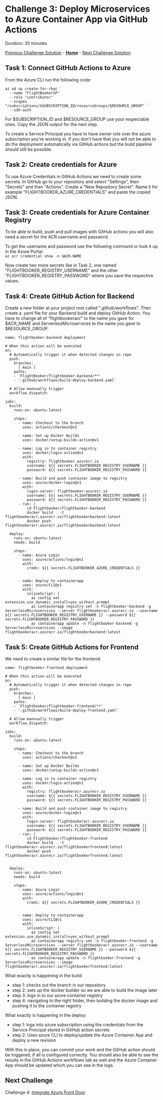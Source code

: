 # Challenge 3: Deploy Microservices to Azure Container App via GitHub Actions

Duration: 30 minutes

[Previous Challenge Solution](02-Azure-Container-Apps-solution.md) - **[Home](../README.md)** - [Next Challenge Solution](04-FrontDoor-solution.md)

## Task 1: Connect GitHub Actions to Azure

From the Azure CLI run the following code:

```
az ad sp create-for-rbac `
  --name "FlightBookerSP"
  --role "contributor"
  --scopes "/subscriptions/$SUBSCRIPTION_ID/resourceGroups/$RESOURCE_GROUP" `
  --sdk-auth
```

For $SUBSCRIPTION_ID and $RESOURCE_GROUP use your respectable ones.
Copy the JSON output for the next step.

To create a Service Principal you have to have owner role over the azure subscription you're working in. If you don't have that you will not be able to do the deployment automatically via GitHub actions but the build pipeline should still be possible.

## Task 2: Create credentials for Azure

To use Azure Credentials in GitHub Actions we need to create some secrets. In GitHub go to your repository and select "Settings", then "Secrets" and then "Actions". Create a "New Repository Secret".
Name it for example "FLIGHTBOOKER_AZURE_CREDENTIALS" and paste the copied JSON.

## Task 3: Create credentials for Azure Container Registry

To be able to build, push and pull images with GitHub actions you will also need a secret for the ACR username and password.

To get the username and password use the following command or look it up in the Azure Portal: <br>
`az acr credential show -n $ACR-NAME`
<br>

Now create two more secrets like in Task 2, one named "FLIGHTBOOKER_REGISTRY_USERNAME" and the other "FLIGHTBOOKER_REGISTRY_PASSWORD" where you save the respective values.

## Task 4: Create GitHub Action for Backend

Create a new folder at your project root called ".github/workflows". Then create a .yaml file for your Backend build and deploy GitHub Action. You have to change all of "flightbookeracr" to the name you gave for $ACR_NAME and ServerlessMicroservices to the name you gave to $RESOURCE_GROUP.

```
name: flightbooker-backend deployment

# When this action will be executed
on:
  # Automatically trigger it when detected changes in repo
  push:
    branches:
      [ main ]
    paths:
    - 'FlightBooker/flightbooker-backend/**'
    - '.github/workflows/build-deploy-backend.yaml'

  # Allow mannually trigger
  workflow_dispatch:

jobs:
  build:
    runs-on: ubuntu-latest

    steps:
      - name: Checkout to the branch
        uses: actions/checkout@v2

      - name: Set up Docker Buildx
        uses: docker/setup-buildx-action@v1

      - name: Log in to container registry
        uses: docker/login-action@v1
        with:
          registry: flightbooker.azurecr.io
          username: ${{ secrets.FLIGHTBOOKER_REGISTRY_USERNAME }}
          password: ${{ secrets.FLIGHTBOOKER_REGISTRY_PASSWORD }}

      - name: Build and push container image to registry
        uses: azure/docker-login@v1
        with:
          login-server: flightbooker-azurecr.io
          username: ${{ secrets.FLIGHTBOOKER_REGISTRY_USERNAME }}
          password: ${{ secrets.FLIGHTBOOKER_REGISTRY_PASSWORD }}
      - run: |
          cd Flightbooker/flightbooker-backend
          docker build . -t flightbookeracr.azurecr.io/flightbookerbackend:latest
          docker push flightbookeracr.azurecr.io/flightbookerbackend:latest

  deploy:
    runs-on: ubuntu-latest
    needs: build

    steps:
      - name: Azure Login
        uses: azure/actions/login@v1
        with:
          creds: ${{ secrets.FLIGHTBOOKER_AZURE_CREDENTIALS }}


      - name: Deploy to containerapp
        uses: azure/CLI@v1
        with:
          inlineScript: |
            az config set extension.use_dynamic_install=yes_without_prompt
            az containerapp registry set -n flightbooker-backend -g ServerlessMicroservices --server flightbookeracr.azurecr.io --username  ${{ secrets.FLIGHTBOOKER_REGISTRY_USERNAME }} --password ${{ secrets.FLIGHTBOOKER_REGISTRY_PASSWORD }}
            az containerapp update -n flightbooker-backend -g ServerlessMicroservices --image flightbookeracr.azurecr.io/flightbookerbackend:latest
```

## Task 5: Create GitHub Actions for Frontend

We need to create a similar file for the frontend:

```
name: flightbooker-frontend deployment

# When this action will be executed
on:
  # Automatically trigger it when detected changes in repo
  push:
    branches:
      [ main ]
    paths:
    - 'Flightbooker/flightbooker-frontend/**'
    - '.github/workflows/build-deploy-frontend.yaml'

  # Allow mannually trigger
  workflow_dispatch:

jobs:
  build:
    runs-on: ubuntu-latest

    steps:
      - name: Checkout to the branch
        uses: actions/checkout@v2

      - name: Set up Docker Buildx
        uses: docker/setup-buildx-action@v1

      - name: Log in to container registry
        uses: docker/login-action@v1
        with:
          registry: flightbookeracr.azurecr.io
          username: ${{ secrets.FLIGHTBOOKER_REGISTRY_USERNAME }}
          password: ${{ secrets.FLIGHTBOOKER_REGISTRY_PASSWORD }}

      - name: Build and push container image to registry
        uses: azure/docker-login@v1
        with:
          login-server: flightbookeracr.azurecr.io
          username: ${{ secrets.FLIGHTBOOKER_REGISTRY_USERNAME }}
          password: ${{ secrets.FLIGHTBOOKER_REGISTRY_PASSWORD }}
      - run: |
          cd Flightbooker/flightbooker-frontend
          docker build . -t flightbookeracr.azurecr.io/flightbookerfrontend:latest
          docker push flightbookeracr.azurecr.io/flightbookerfrontend:latest


  deploy:
    runs-on: ubuntu-latest
    needs: build

    steps:
      - name: Azure Login
        uses: azure/actions/login@v1
        with:
          creds: ${{ secrets.FLIGHTBOOKER_AZURE_CREDENTIALS }}


      - name: Deploy to containerapp
        uses: azure/CLI@v1
        with:
          inlineScript: |
            az config set extension.use_dynamic_install=yes_without_prompt
            az containerapp registry set -n flightbooker-frontend -g ServerlessMicroservices --server flightbookeracr.azurecr.io --username  ${{ secrets.FLIGHTBOOKER_REGISTRY_USERNAME }} --password ${{ secrets.FLIGHTBOOKER_REGISTRY_PASSWORD }}
            az containerapp update -n flightbooker-frontend -g ServerlessMicroservices --image flightbookeracr.azurecr.io/flightbookerfrontend:latest
```

What exactly is happening in the build:

- step 1: checks out the branch in our repository
- step 2: sets up the docker builder so we are able to build the image later
- step 3: logs in to our azure container registry
- step 4: navigating to the right folder, then building the docker image and pushing it to the container registry

What exactly is happening in the deploy:

- step 1: logs into azure subscription using the credentials from the Service Principal stored in GitHub action secrets
- step 2: Uses azure CLI to deploy/update the Azure Container App and deploy a new revision

With this in place, you can commit your work and the GitHub action should be triggered, if all is configured correctly. You should also be able to see the results in the GitHub Actions workflows tab as well and the Azure Container App should be updated which you can see in the logs.

## Next Challenge

Challenge 4: [Integrate Azure Front Door](./Challenges/04-FrontDoor.md)
